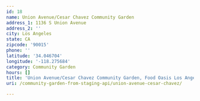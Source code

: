 ```yaml
---
id: 18
name: Union Avenue/Cesar Chavez Community Garden
address_1: 1136 S Union Avenue
address_2: ''
city: Los Angeles
state: CA
zipcode: '90015'
phone: ''
latitude: '34.046704'
longitude: '-118.275684'
category: Community Garden
hours: []
title: 'Union Avenue/Cesar Chavez Community Garden, Food Oasis Los Angeles'
uri: /community-garden-from-staging-api/union-avenue-cesar-chavez/

---
```

